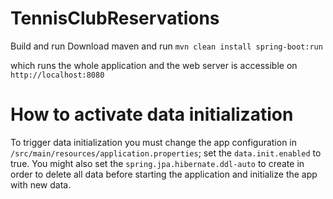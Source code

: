 # TennisClubReservations
Build and run
Download maven and run ```mvn clean install spring-boot:run```

which runs the whole application and the web server is accessible on ```http://localhost:8080```

# How to activate data initialization
To trigger data initialization you must change the app configuration in ```/src/main/resources/application.properties```; set the ```data.init.enabled``` to true. You might also set the ```spring.jpa.hibernate.ddl-auto``` to create in order to delete all data before starting the application and initialize the app with new data.
